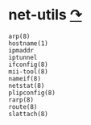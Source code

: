 <!--
File          : net-utils.md

Created       : Mon 16 Nov 2015 20:51:24
Last Modified : Mon 16 Nov 2015 20:54:18
Maintainer    : sharlatan
-->

# net-utils [↷](http://net-tools.sourceforge.net/) #

    arp(8)
    hostname(1)
    ipmaddr
    iptunnel
    ifconfig(8)
    mii-tool(8)
    nameif(8)
    netstat(8)
    plipconfig(8)
    rarp(8)
    route(8)
    slattach(8)
